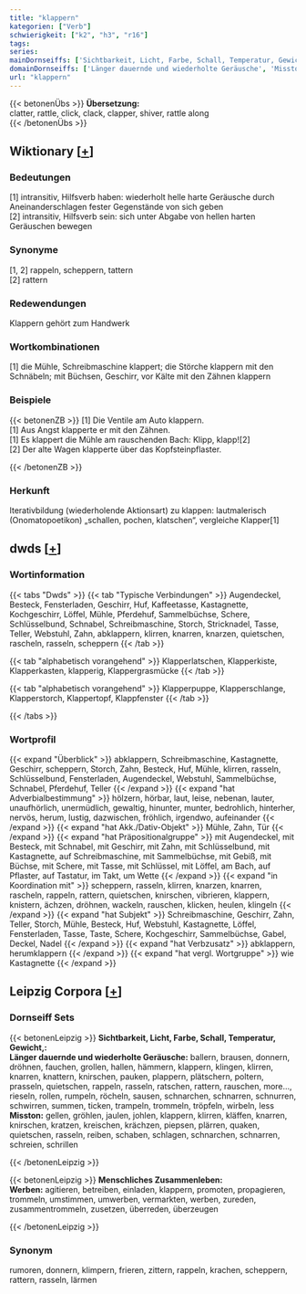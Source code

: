```yaml
---
title: "klappern"
kategorien: ["Verb"]
schwierigkeit: ["k2", "h3", "r16"]
tags:
series:
mainDornseiffs: ['Sichtbarkeit, Licht, Farbe, Schall, Temperatur, Gewicht,', 'Menschliches Zusammenleben']
domainDornseiffs: ['Länger dauernde und wiederholte Geräusche', 'Misston', 'Werben']
url: "klappern"
---
```


{{< betonenÜbs >}}
**Übersetzung:**  
clatter, rattle, click, clack, clapper, shiver, rattle along  
{{< /betonenÜbs >}}

## Wiktionary [[+](https://de.wiktionary.org/wiki/klappern)]

### Bedeutungen
[1] intransitiv, Hilfsverb haben: wiederholt helle harte Geräusche durch Aneinanderschlagen fester Gegenstände von sich geben  
[2] intransitiv, Hilfsverb sein: sich unter Abgabe von hellen harten Geräuschen bewegen  

### Synonyme
[1, 2] rappeln, scheppern, tattern  
[2] rattern  

### Redewendungen
Klappern gehört zum Handwerk  

### Wortkombinationen
[1] die Mühle, Schreibmaschine klappert; die Störche klappern mit den Schnäbeln; mit Büchsen, Geschirr, vor Kälte mit den Zähnen klappern  

### Beispiele
{{< betonenZB >}}
[1] Die Ventile am Auto klappern.  
[1] Aus Angst klapperte er mit den Zähnen.  
[1] Es klappert die Mühle am rauschenden Bach: Klipp, klapp![2]  
[2] Der alte Wagen klapperte über das Kopfsteinpflaster.  

{{< /betonenZB >}}
### Herkunft
Iterativbildung (wiederholende Aktionsart) zu klappen: lautmalerisch (Onomatopoetikon) „schallen, pochen, klatschen“, vergleiche Klapper[1]  



## dwds [[+](https://www.dwds.de/wb/klappern)]

### Wortinformation
{{< tabs "Dwds" >}}
{{< tab "Typische Verbindungen" >}}
Augendeckel, Besteck, Fensterladen, Geschirr, Huf, Kaffeetasse, Kastagnette, Kochgeschirr, Löffel, Mühle, Pferdehuf, Sammelbüchse, Schere, Schlüsselbund, Schnabel, Schreibmaschine, Storch, Stricknadel, Tasse, Teller, Webstuhl, Zahn, abklappern, klirren, knarren, knarzen, quietschen, rascheln, rasseln, scheppern
{{< /tab >}}

{{< tab "alphabetisch vorangehend" >}}
Klapperlatschen, Klapperkiste, Klapperkasten, klapperig, Klappergrasmücke
{{< /tab >}}

{{< tab "alphabetisch vorangehend" >}}
Klapperpuppe, Klapperschlange, Klapperstorch, Klappertopf, Klappfenster
{{< /tab >}}

{{< /tabs >}}

### Wortprofil
{{< expand "Überblick" >}} abklappern, Schreibmaschine, Kastagnette, Geschirr, scheppern, Storch, Zahn, Besteck, Huf, Mühle, klirren, rasseln, Schlüsselbund, Fensterladen, Augendeckel, Webstuhl, Sammelbüchse, Schnabel, Pferdehuf, Teller {{< /expand >}}
{{< expand "hat Adverbialbestimmung" >}} hölzern, hörbar, laut, leise, nebenan, lauter, unaufhörlich, unermüdlich, gewaltig, hinunter, munter, bedrohlich, hinterher, nervös, herum, lustig, dazwischen, fröhlich, irgendwo, aufeinander {{< /expand >}}
{{< expand "hat Akk./Dativ-Objekt" >}} Mühle, Zahn, Tür {{< /expand >}}
{{< expand "hat Präpositionalgruppe" >}} mit Augendeckel, mit Besteck, mit Schnabel, mit Geschirr, mit Zahn, mit Schlüsselbund, mit Kastagnette, auf Schreibmaschine, mit Sammelbüchse, mit Gebiß, mit Büchse, mit Schere, mit Tasse, mit Schlüssel, mit Löffel, am Bach, auf Pflaster, auf Tastatur, im Takt, um Wette {{< /expand >}}
{{< expand "in Koordination mit" >}} scheppern, rasseln, klirren, knarzen, knarren, rascheln, rappeln, rattern, quietschen, knirschen, vibrieren, klappern, knistern, ächzen, dröhnen, wackeln, rauschen, klicken, heulen, klingeln {{< /expand >}}
{{< expand "hat Subjekt" >}} Schreibmaschine, Geschirr, Zahn, Teller, Storch, Mühle, Besteck, Huf, Webstuhl, Kastagnette, Löffel, Fensterladen, Tasse, Taste, Schere, Kochgeschirr, Sammelbüchse, Gabel, Deckel, Nadel {{< /expand >}}
{{< expand "hat Verbzusatz" >}} abklappern, herumklappern {{< /expand >}}
{{< expand "hat vergl. Wortgruppe" >}} wie Kastagnette {{< /expand >}}

## Leipzig Corpora [[+](https://corpora.uni-leipzig.de/en/res?word=klappern&corpusId=deu_newscrawl-public_2018)]

### Dornseiff Sets
{{< betonenLeipzig >}}
**Sichtbarkeit, Licht, Farbe, Schall, Temperatur, Gewicht,:**  
**Länger dauernde und wiederholte Geräusche:** ballern, brausen, donnern, dröhnen, fauchen, grollen, hallen, hämmern, klappern, klingen, klirren, knarren, knattern, knirschen, pauken, plappern, plätschern, poltern, prasseln, quietschen, rappeln, rasseln, ratschen, rattern, rauschen, more..., rieseln, rollen, rumpeln, röcheln, sausen, schnarchen, schnarren, schnurren, schwirren, summen, ticken, trampeln, trommeln, tröpfeln, wirbeln, less  
**Misston:** gellen, gröhlen, jaulen, johlen, klappern, klirren, kläffen, knarren, knirschen, kratzen, kreischen, krächzen, piepsen, plärren, quaken, quietschen, rasseln, reiben, schaben, schlagen, schnarchen, schnarren, schreien, schrillen  

{{< /betonenLeipzig >}}


{{< betonenLeipzig >}}
**Menschliches Zusammenleben:**  
**Werben:** agitieren, betreiben, einladen, klappern, promoten, propagieren, trommeln, umstimmen, umwerben, vermarkten, werben, zureden, zusammentrommeln, zusetzen, überreden, überzeugen  

{{< /betonenLeipzig >}}

### Synonym
rumoren, donnern, klimpern, frieren, zittern, rappeln, krachen, scheppern, rattern, rasseln, lärmen

